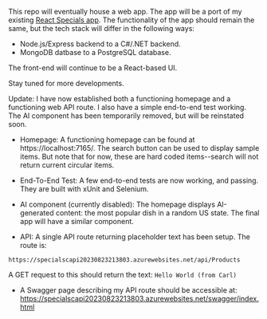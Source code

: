 This repo will eventually house a web app. The app will be a port of my existing [React Specials app](https://github.com/cagross/react-specials). The functionality of the app should remain the same, but the tech stack will differ in the following ways:

- Node.js/Express backend to a C#/.NET backend.
- MongoDB datbase to a PostgreSQL database.

The front-end will continue to be a React-based UI.

Stay tuned for more developments.

Update: I have now established both a functioning homepage and a functioning web API route. I also have a simple end-to-end test working. The AI component has been temporarily removed, but will be reinstated soon.

- Homepage: A functioning homepage can be found at https://localhost:7165/. The search button can be used to display sample items. But note that for now, these are hard coded items--search will not return current circular items.

- End-To-End Test: A few end-to-end tests are now working, and passing. They are built with xUnit and Selenium.

- AI component (currently disabled): The homepage displays AI-generated content: the most popular dish in a random US state. The final app will have a similar component.

- API: A single API route returning placeholder text has been setup. The route is:

`https://specialscapi20230823213803.azurewebsites.net/api/Products`

A GET request to this should return the text: `Hello World (from Carl)`

- A Swagger page describing my API route should be accessible at: https://specialscapi20230823213803.azurewebsites.net/swagger/index.html
